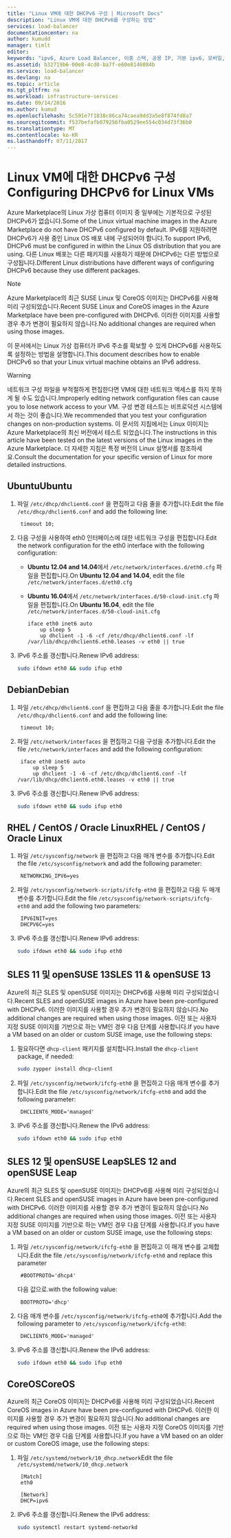 ```yaml
---
title: "Linux VM에 대한 DHCPv6 구성 | Microsoft Docs"
description: "Linux VM에 대한 DHCPv6를 구성하는 방법"
services: load-balancer
documentationcenter: na
author: kumudd
manager: timlt
editor: 
keywords: "ipv6, Azure Load Balancer, 이중 스택, 공용 IP, 기본 ipv6, 모바일, iot"
ms.assetid: b32719b6-00e8-4cd0-ba7f-e60e8146084b
ms.service: load-balancer
ms.devlang: na
ms.topic: article
ms.tgt_pltfrm: na
ms.workload: infrastructure-services
ms.date: 09/14/2016
ms.author: kumud
ms.openlocfilehash: 5c591e7f1838c86ca74caea9dd3a5e8f874fd8a7
ms.sourcegitcommit: f537befafb079256fba0529ee554c034d73f36b0
ms.translationtype: MT
ms.contentlocale: ko-KR
ms.lasthandoff: 07/11/2017
---
```

# <a name="configuring-dhcpv6-for-linux-vms"></a><span data-ttu-id="d3b94-104">Linux VM에 대한 DHCPv6 구성</span><span class="sxs-lookup"><span data-stu-id="d3b94-104">Configuring DHCPv6 for Linux VMs</span></span>

<span data-ttu-id="d3b94-105">Azure Marketplace의 Linux 가상 컴퓨터 이미지 중 일부에는 기본적으로 구성된 DHCPv6가 없습니다.</span><span class="sxs-lookup"><span data-stu-id="d3b94-105">Some of the Linux virtual machine images in the Azure Marketplace do not have DHCPv6 configured by default.</span></span> <span data-ttu-id="d3b94-106">IPv6를 지원하려면 DHCPv6가 사용 중인 Linux OS 배포 내에 구성되어야 합니다.</span><span class="sxs-lookup"><span data-stu-id="d3b94-106">To support IPv6, DHCPv6 must be configured in within the Linux OS distribution that you are using.</span></span> <span data-ttu-id="d3b94-107">다른 Linux 배포는 다른 패키지를 사용하기 때문에 DHCPv6는 다른 방법으로 구성됩니다.</span><span class="sxs-lookup"><span data-stu-id="d3b94-107">Different Linux distributions have different ways of configuring DHCPv6 because they use different packages.</span></span>

> [!NOTE]
> <span data-ttu-id="d3b94-108">Azure Marketplace의 최근 SUSE Linux 및 CoreOS 이미지는 DHCPv6를 사용해 미리 구성되었습니다.</span><span class="sxs-lookup"><span data-stu-id="d3b94-108">Recent SUSE Linux and CoreOS images in the Azure Marketplace have been pre-configured with DHCPv6.</span></span> <span data-ttu-id="d3b94-109">이러한 이미지를 사용할 경우 추가 변경이 필요하지 않습니다.</span><span class="sxs-lookup"><span data-stu-id="d3b94-109">No additional changes are required when using those images.</span></span>

<span data-ttu-id="d3b94-110">이 문서에서는 Linux 가상 컴퓨터가 IPv6 주소를 확보할 수 있게 DHCPv6를 사용하도록 설정하는 방법을 설명합니다.</span><span class="sxs-lookup"><span data-stu-id="d3b94-110">This document describes how to enable DHCPv6 so that your Linux virtual machine obtains an IPv6 address.</span></span>

> [!WARNING]
> <span data-ttu-id="d3b94-111">네트워크 구성 파일을 부적절하게 편집한다면 VM에 대한 네트워크 액세스를 하지 못하게 될 수도 있습니다.</span><span class="sxs-lookup"><span data-stu-id="d3b94-111">Improperly editing network configuration files can cause you to lose network access to your VM.</span></span> <span data-ttu-id="d3b94-112">구성 변경 테스트는 비프로덕션 시스템에서 하는 것이 좋습니다.</span><span class="sxs-lookup"><span data-stu-id="d3b94-112">We recommended that you test your configuration changes on non-production systems.</span></span> <span data-ttu-id="d3b94-113">이 문서의 지침에서는 Linux 이미지는 Azure Marketplace의 최신 버전에서 테스트 되었습니다.</span><span class="sxs-lookup"><span data-stu-id="d3b94-113">The instructions in this article have been tested on the latest versions of the Linux images in the Azure Marketplace.</span></span> <span data-ttu-id="d3b94-114">더 자세한 지침은 특정 버전의 Linux 설명서를 참조하세요.</span><span class="sxs-lookup"><span data-stu-id="d3b94-114">Consult the documentation for your specific version of Linux for more detailed instructions.</span></span>

## <a name="ubuntu"></a><span data-ttu-id="d3b94-115">Ubuntu</span><span class="sxs-lookup"><span data-stu-id="d3b94-115">Ubuntu</span></span>

1. <span data-ttu-id="d3b94-116">파일 `/etc/dhcp/dhclient6.conf` 을 편집하고 다음 줄을 추가합니다.</span><span class="sxs-lookup"><span data-stu-id="d3b94-116">Edit the file `/etc/dhcp/dhclient6.conf` and add the following line:</span></span>

        timeout 10;

2. <span data-ttu-id="d3b94-117">다음 구성을 사용하여 eth0 인터페이스에 대한 네트워크 구성을 편집합니다.</span><span class="sxs-lookup"><span data-stu-id="d3b94-117">Edit the network configuration for the eth0 interface with the following configuration:</span></span>

   * <span data-ttu-id="d3b94-118">**Ubuntu 12.04 and 14.04**에서 `/etc/network/interfaces.d/eth0.cfg` 파일을 편집합니다.</span><span class="sxs-lookup"><span data-stu-id="d3b94-118">On **Ubuntu 12.04 and 14.04**, edit the file `/etc/network/interfaces.d/eth0.cfg`</span></span>
   * <span data-ttu-id="d3b94-119">**Ubuntu 16.04**에서 `/etc/network/interfaces.d/50-cloud-init.cfg` 파일을 편집합니다.</span><span class="sxs-lookup"><span data-stu-id="d3b94-119">On **Ubuntu 16.04**, edit the file `/etc/network/interfaces.d/50-cloud-init.cfg`</span></span>

         iface eth0 inet6 auto
             up sleep 5
             up dhclient -1 -6 -cf /etc/dhcp/dhclient6.conf -lf /var/lib/dhcp/dhclient6.eth0.leases -v eth0 || true

3. <span data-ttu-id="d3b94-120">IPv6 주소를 갱신합니다.</span><span class="sxs-lookup"><span data-stu-id="d3b94-120">Renew IPv6 address:</span></span>

    ```bash
    sudo ifdown eth0 && sudo ifup eth0
    ```

## <a name="debian"></a><span data-ttu-id="d3b94-121">Debian</span><span class="sxs-lookup"><span data-stu-id="d3b94-121">Debian</span></span>

1. <span data-ttu-id="d3b94-122">파일 `/etc/dhcp/dhclient6.conf` 을 편집하고 다음 줄을 추가합니다.</span><span class="sxs-lookup"><span data-stu-id="d3b94-122">Edit the file `/etc/dhcp/dhclient6.conf` and add the following line:</span></span>

        timeout 10;

2. <span data-ttu-id="d3b94-123">파일 `/etc/network/interfaces` 을 편집하고 다음 구성을 추가합니다.</span><span class="sxs-lookup"><span data-stu-id="d3b94-123">Edit the file `/etc/network/interfaces` and add the following configuration:</span></span>

        iface eth0 inet6 auto
            up sleep 5
            up dhclient -1 -6 -cf /etc/dhcp/dhclient6.conf -lf /var/lib/dhcp/dhclient6.eth0.leases -v eth0 || true

3. <span data-ttu-id="d3b94-124">IPv6 주소를 갱신합니다.</span><span class="sxs-lookup"><span data-stu-id="d3b94-124">Renew IPv6 address:</span></span>

    ```bash
    sudo ifdown eth0 && sudo ifup eth0
    ```

## <a name="rhel--centos--oracle-linux"></a><span data-ttu-id="d3b94-125">RHEL / CentOS / Oracle Linux</span><span class="sxs-lookup"><span data-stu-id="d3b94-125">RHEL / CentOS / Oracle Linux</span></span>

1. <span data-ttu-id="d3b94-126">파일 `/etc/sysconfig/network` 을 편집하고 다음 매개 변수를 추가합니다.</span><span class="sxs-lookup"><span data-stu-id="d3b94-126">Edit the file `/etc/sysconfig/network` and add the following parameter:</span></span>

        NETWORKING_IPV6=yes

2. <span data-ttu-id="d3b94-127">파일 `/etc/sysconfig/network-scripts/ifcfg-eth0` 을 편집하고 다음 두 매개 변수를 추가합니다.</span><span class="sxs-lookup"><span data-stu-id="d3b94-127">Edit the file `/etc/sysconfig/network-scripts/ifcfg-eth0` and add the following two parameters:</span></span>

        IPV6INIT=yes
        DHCPV6C=yes

3. <span data-ttu-id="d3b94-128">IPv6 주소를 갱신합니다.</span><span class="sxs-lookup"><span data-stu-id="d3b94-128">Renew IPv6 address:</span></span>

    ```bash
    sudo ifdown eth0 && sudo ifup eth0
    ```

## <a name="sles-11--opensuse-13"></a><span data-ttu-id="d3b94-129">SLES 11 및 openSUSE 13</span><span class="sxs-lookup"><span data-stu-id="d3b94-129">SLES 11 & openSUSE 13</span></span>

<span data-ttu-id="d3b94-130">Azure의 최근 SLES 및 openSUSE 이미지는 DHCPv6를 사용해 미리 구성되었습니다.</span><span class="sxs-lookup"><span data-stu-id="d3b94-130">Recent SLES and openSUSE images in Azure have been pre-configured with DHCPv6.</span></span> <span data-ttu-id="d3b94-131">이러한 이미지를 사용할 경우 추가 변경이 필요하지 않습니다.</span><span class="sxs-lookup"><span data-stu-id="d3b94-131">No additional changes are required when using those images.</span></span> <span data-ttu-id="d3b94-132">이전 또는 사용자 지정 SUSE 이미지를 기반으로 하는 VM인 경우 다음 단계를 사용합니다.</span><span class="sxs-lookup"><span data-stu-id="d3b94-132">If you have a VM based on an older or custom SUSE image, use the following steps:</span></span>

1. <span data-ttu-id="d3b94-133">필요하다면 `dhcp-client` 패키지를 설치합니다.</span><span class="sxs-lookup"><span data-stu-id="d3b94-133">Install the `dhcp-client` package, if needed:</span></span>

    ```bash
    sudo zypper install dhcp-client
    ```

2. <span data-ttu-id="d3b94-134">파일 `/etc/sysconfig/network/ifcfg-eth0` 을 편집하고 다음 매개 변수를 추가합니다.</span><span class="sxs-lookup"><span data-stu-id="d3b94-134">Edit the file `/etc/sysconfig/network/ifcfg-eth0` and add the following parameter:</span></span>

        DHCLIENT6_MODE='managed'

3. <span data-ttu-id="d3b94-135">IPv6 주소를 갱신합니다.</span><span class="sxs-lookup"><span data-stu-id="d3b94-135">Renew the IPv6 address:</span></span>

    ```bash
    sudo ifdown eth0 && sudo ifup eth0
    ```

## <a name="sles-12-and-opensuse-leap"></a><span data-ttu-id="d3b94-136">SLES 12 및 openSUSE Leap</span><span class="sxs-lookup"><span data-stu-id="d3b94-136">SLES 12 and openSUSE Leap</span></span>

<span data-ttu-id="d3b94-137">Azure의 최근 SLES 및 openSUSE 이미지는 DHCPv6를 사용해 미리 구성되었습니다.</span><span class="sxs-lookup"><span data-stu-id="d3b94-137">Recent SLES and openSUSE images in Azure have been pre-configured with DHCPv6.</span></span> <span data-ttu-id="d3b94-138">이러한 이미지를 사용할 경우 추가 변경이 필요하지 않습니다.</span><span class="sxs-lookup"><span data-stu-id="d3b94-138">No additional changes are required when using those images.</span></span> <span data-ttu-id="d3b94-139">이전 또는 사용자 지정 SUSE 이미지를 기반으로 하는 VM인 경우 다음 단계를 사용합니다.</span><span class="sxs-lookup"><span data-stu-id="d3b94-139">If you have a VM based on an older or custom SUSE image, use the following steps:</span></span>

1. <span data-ttu-id="d3b94-140">파일 `/etc/sysconfig/network/ifcfg-eth0` 을 편집하고 이 매개 변수를 교체합니다.</span><span class="sxs-lookup"><span data-stu-id="d3b94-140">Edit the file `/etc/sysconfig/network/ifcfg-eth0` and replace this parameter</span></span>

        #BOOTPROTO='dhcp4'

    <span data-ttu-id="d3b94-141">다음 값으로.</span><span class="sxs-lookup"><span data-stu-id="d3b94-141">with the following value:</span></span>

        BOOTPROTO='dhcp'

2. <span data-ttu-id="d3b94-142">다음 매개 변수를 `/etc/sysconfig/network/ifcfg-eth0`에 추가합니다.</span><span class="sxs-lookup"><span data-stu-id="d3b94-142">Add the following parameter to `/etc/sysconfig/network/ifcfg-eth0`:</span></span>

        DHCLIENT6_MODE='managed'

3. <span data-ttu-id="d3b94-143">IPv6 주소를 갱신합니다.</span><span class="sxs-lookup"><span data-stu-id="d3b94-143">Renew the IPv6 address:</span></span>

    ```bash
    sudo ifdown eth0 && sudo ifup eth0
    ```

## <a name="coreos"></a><span data-ttu-id="d3b94-144">CoreOS</span><span class="sxs-lookup"><span data-stu-id="d3b94-144">CoreOS</span></span>

<span data-ttu-id="d3b94-145">Azure의 최근 CoreOS 이미지는 DHCPv6를 사용해 미리 구성되었습니다.</span><span class="sxs-lookup"><span data-stu-id="d3b94-145">Recent CoreOS images in Azure have been pre-configured with DHCPv6.</span></span> <span data-ttu-id="d3b94-146">이러한 이미지를 사용할 경우 추가 변경이 필요하지 않습니다.</span><span class="sxs-lookup"><span data-stu-id="d3b94-146">No additional changes are required when using those images.</span></span> <span data-ttu-id="d3b94-147">이전 또는 사용자 지정 CoreOS 이미지를 기반으로 하는 VM인 경우 다음 단계를 사용합니다.</span><span class="sxs-lookup"><span data-stu-id="d3b94-147">If you have a VM based on an older or custom CoreOS image, use the following steps:</span></span>

1. <span data-ttu-id="d3b94-148">파일 `/etc/systemd/network/10_dhcp.network`</span><span class="sxs-lookup"><span data-stu-id="d3b94-148">Edit the file `/etc/systemd/network/10_dhcp.network`</span></span>

        [Match]
        eth0

        [Network]
        DHCP=ipv6

2. <span data-ttu-id="d3b94-149">IPv6 주소를 갱신합니다.</span><span class="sxs-lookup"><span data-stu-id="d3b94-149">Renew the IPv6 address:</span></span>

    ```bash
    sudo systemctl restart systemd-networkd
    ```
